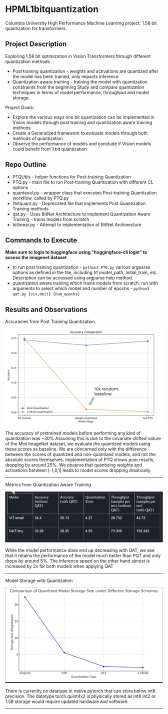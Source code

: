 # HPML1bitquantization
Columbia University High Performance Machine Learning project: 1.58 bit quantization for transformers. 

## Project Description
Exploring 1.58 bit optimization in Vision Transformers through different quantization methods
* Post training quantization - weights and activations are quantized after the model has been trained, only impacts inference
* Quantization aware training - training the model with quantization constraints from the beginning
Study and compare quantization techniques in terms of model performance, throughput and model storage.

Project Goals: 
* Explore the various ways one bit quantization can be implemented in Vision models through post training and quantization aware training methods
* Create a Generalized framework to evaluate models through both methods of quantization
* Observe the performance of  models and conclude if Vision models could benefit from 1 bit quantization

## Repo Outline
* PTQUtils - helper functions for Post-training Quantization
* PTQ.py - main file to run Post-training Quantization with different CL options
* quanteval.py - wrapper class that executes Post-training Quantization workflow, called by PTQ.py
* 1bitquant.py - Deprecated file that implements Post Quantization Training methods 
* qat.py - Uses BitNet Architecture to implement Quantization Aware Training - trains models from scratch
* bitlinear.py - Attempt to implementation of BitNet Archinecture

## Commands to Execute
**Make sure to login to huggingface using "huggingface-cli login" to access the imagenet dataset**
* to run post training quantization - ``` python3 PTQ.py ``` various argparse options as defined in the file, including hf model_path, initial_train, etc. Description can be accessed using argparse help method.
* quantization aware training which trains models from scratch, run with arguments to select which model and number of epochs - ``` python3 qat.py {vit,deit} {num_epochs} ```

## Results and Observations

Accuracies from Post Training Quantization. 

![Accuracies from Post Training Quantization](https://github.com/ramanodgers/HPML1bitquantization/blob/main/docs/resultsImages/pqt.png)

The accuracy of pretrained models before performing any kind of quantization was ~30%
Assuming this is due to the covariate shifted nature of the Mini ImageNet dataset, we evaluate the quantized models using these scores as baseline. We are concerned only with the difference between the scores of quantized and non-quantized models, and not the absolute scores themselves.
Implementation of PTQ shows poor results, dropping by around 25%. We observe that quantizing weights and activations between [-1,0,1] leads to model scores dropping drastically.

**************************************************************

Metrics from Quantization Aware Training

![alt text](https://github.com/ramanodgers/HPML1bitquantization/blob/main/docs/resultsImages/qat.png)

While the model performance does end up decreasing with QAT, we see that it retains the performance of the model much better than PQT and only drops by around 5%.
The inference speed on the other hand almost is increased by 2x for both models when applying QAT


**************************************************************

Model Storage with Quantization

![alt text](https://github.com/ramanodgers/HPML1bitquantization/blob/main/docs/resultsImages/storage.png)

There is currently no datatype in native pytorch that can store below int8 precision. The datatype torch.quint4x2 is physically stored as int8 
int2 or 1.58 storage would  require updated hardware and software. 


**************************************************************





